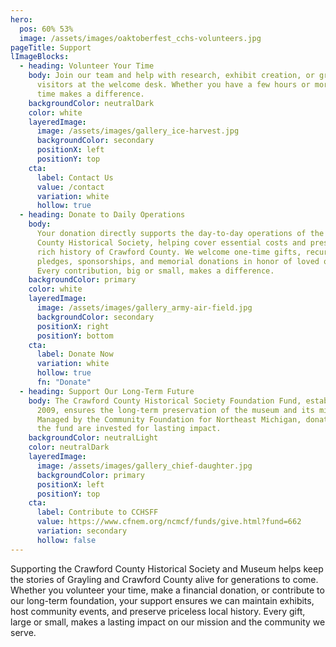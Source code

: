 ```yaml
---
hero:
  pos: 60% 53%
  image: /assets/images/oaktoberfest_cchs-volunteers.jpg
pageTitle: Support
lImageBlocks:
  - heading: Volunteer Your Time
    body: Join our team and help with research, exhibit creation, or greeting
      visitors at the welcome desk. Whether you have a few hours or more, your
      time makes a difference.
    backgroundColor: neutralDark
    color: white
    layeredImage:
      image: /assets/images/gallery_ice-harvest.jpg
      backgroundColor: secondary
      positionX: left
      positionY: top
    cta:
      label: Contact Us
      value: /contact
      variation: white
      hollow: true
  - heading: Donate to Daily Operations
    body:
      Your donation directly supports the day-to-day operations of the Crawford
      County Historical Society, helping cover essential costs and preserve the
      rich history of Crawford County. We welcome one-time gifts, recurring
      pledges, sponsorships, and memorial donations in honor of loved ones.
      Every contribution, big or small, makes a difference.
    backgroundColor: primary
    color: white
    layeredImage:
      image: /assets/images/gallery_army-air-field.jpg
      backgroundColor: secondary
      positionX: right
      positionY: bottom
    cta:
      label: Donate Now
      variation: white
      hollow: true
      fn: "Donate"
  - heading: Support Our Long-Term Future
    body: The Crawford County Historical Society Foundation Fund, established in
      2009, ensures the long-term preservation of the museum and its mission.
      Managed by the Community Foundation for Northeast Michigan, donations to
      the fund are invested for lasting impact.
    backgroundColor: neutralLight
    color: neutralDark
    layeredImage:
      image: /assets/images/gallery_chief-daughter.jpg
      backgroundColor: primary
      positionX: left
      positionY: top
    cta:
      label: Contribute to CCHSFF
      value: https://www.cfnem.org/ncmcf/funds/give.html?fund=662
      variation: secondary
      hollow: false
---
```


Supporting the Crawford County Historical Society and Museum helps keep the stories of Grayling and Crawford County alive for generations to come. Whether you volunteer your time, make a financial donation, or contribute to our long-term foundation, your support ensures we can maintain exhibits, host community events, and preserve priceless local history. Every gift, large or small, makes a lasting impact on our mission and the community we serve.
